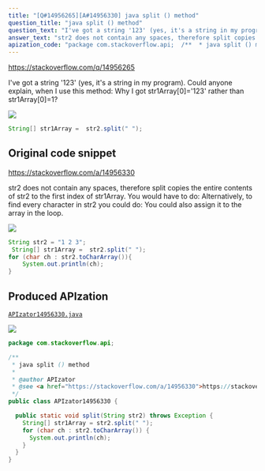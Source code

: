 ```yaml
---
title: "[Q#14956265][A#14956330] java split () method"
question_title: "java split () method"
question_text: "I've got a string '123' (yes, it's a string in my program). Could anyone explain, when I use this method: Why I got str1Array[0]='123' rather than str1Array[0]=1?"
answer_text: "str2 does not contain any spaces, therefore split copies the entire contents of str2 to the first index of str1Array. You would have to do: Alternatively, to find every character in str2 you could do: You could also assign it to the array in the loop."
apization_code: "package com.stackoverflow.api;  /**  * java split () method  *  * @author APIzator  * @see <a href=\"https://stackoverflow.com/a/14956330\">https://stackoverflow.com/a/14956330</a>  */ public class APIzator14956330 {    public static void split(String str2) throws Exception {     String[] str1Array = str2.split(\" \");     for (char ch : str2.toCharArray()) {       System.out.println(ch);     }   } }"
---
```


https://stackoverflow.com/q/14956265

I&#x27;ve got a string &#x27;123&#x27; (yes, it&#x27;s a string in my program). Could anyone explain, when I use this method:
Why I got str1Array[0]=&#x27;123&#x27; rather than str1Array[0]=1?


<div class="code-logo"><img src="/stackoverflow.png" /></div>

```java
String[] str1Array =  str2.split(" ");
```


## Original code snippet

https://stackoverflow.com/a/14956330

str2 does not contain any spaces, therefore split copies the entire contents of str2 to the first index of str1Array.
You would have to do:
Alternatively, to find every character in str2 you could do:
You could also assign it to the array in the loop.

<div class="code-logo"><img src="/stackoverflow.png" /></div>

```java
String str2 = "1 2 3";
 String[] str1Array =  str2.split(" ");
for (char ch : str2.toCharArray()){
    System.out.println(ch);
}
```

## Produced APIzation

[`APIzator14956330.java`](https://github.com/blind-papers/apization-temp-data/raw/main/search/APIzator14956330.java)

<div class="code-logo"><img src="/apizator.png" /></div>

```java
package com.stackoverflow.api;

/**
 * java split () method
 *
 * @author APIzator
 * @see <a href="https://stackoverflow.com/a/14956330">https://stackoverflow.com/a/14956330</a>
 */
public class APIzator14956330 {

  public static void split(String str2) throws Exception {
    String[] str1Array = str2.split(" ");
    for (char ch : str2.toCharArray()) {
      System.out.println(ch);
    }
  }
}

```
